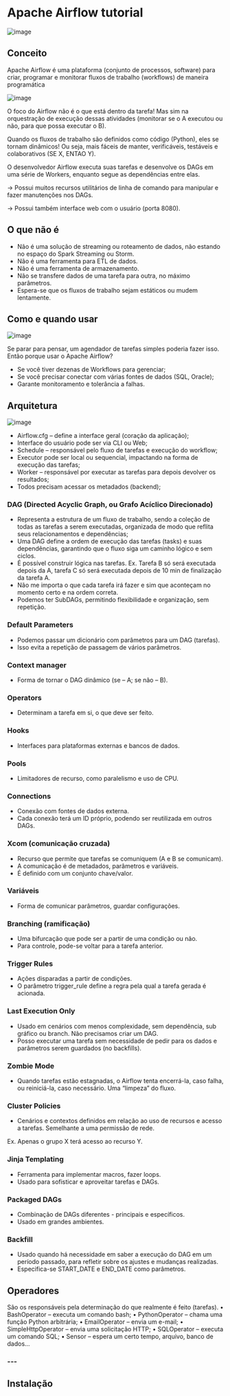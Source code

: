 # Apache Airflow tutorial

![image](https://github.com/user-attachments/assets/dda1ff5c-0672-4bda-88b2-cb857bd79a51)

## Conceito
Apache Airflow é uma plataforma (conjunto de processos, software) para criar, programar e monitorar fluxos de trabalho (workflows) de maneira programática

![image](https://github.com/user-attachments/assets/022b2c7a-9429-411b-8847-f3de301e818f)

O foco do Airflow não é o que está dentro da tarefa! Mas sim na orquestração de execução dessas atividades (monitorar se o A executou ou não, para que possa executar o B).

Quando os fluxos de trabalho são definidos como código (Python), eles se tornam dinâmicos! Ou seja, mais fáceis de manter, verificáveis, testáveis e colaborativos (SE X, ENTAO Y).

O desenvolvedor Airflow executa suas tarefas e desenvolve os DAGs em uma série de Workers, enquanto segue as dependências entre elas.

-> Possui muitos recursos utilitários de linha de comando para manipular e fazer manutenções nos DAGs.

-> Possui também interface web com o usuário (porta 8080).

## O que não é
- Não é uma solução de streaming ou roteamento de dados, não estando no espaço do Spark Streaming ou Storm.
- Não é uma ferramenta para ETL de dados.
- Não é uma ferramenta de armazenamento.
- Não se transfere dados de uma tarefa para outra, no máximo parâmetros.
- Espera-se que os fluxos de trabalho sejam estáticos ou mudem lentamente.

## Como e quando usar

![image](https://github.com/user-attachments/assets/a0f02c48-2a85-429a-989a-9c2d62f73c22)

Se parar para pensar, um agendador de tarefas simples poderia fazer isso. Então porque usar o Apache Airflow?

- Se você tiver dezenas de Workflows para gerenciar;
- Se você precisar conectar com várias fontes de dados (SQL, Oracle);
- Garante monitoramento e tolerância a falhas.

## Arquitetura

![image](https://github.com/user-attachments/assets/25b0b3d7-c2ac-4826-afe7-f737d4e45bbe)

- Airflow.cfg – define a interface geral (coração da aplicação);
- Interface do usuário pode ser via CLI ou Web;
- Schedule – responsável pelo fluxo de tarefas e execução do workflow;
- Executor pode ser local ou sequencial, impactando na forma de execução das tarefas;
- Worker – responsável por executar as tarefas para depois devolver os resultados;
- Todos precisam acessar os metadados (backend);


### DAG (Directed Acyclic Graph, ou Grafo Acíclico Direcionado)
- Representa a estrutura de um fluxo de trabalho, sendo a coleção de todas as tarefas a serem executadas, organizada de modo que reflita seus relacionamentos e dependências;
- Uma DAG define a ordem de execução das tarefas (tasks) e suas dependências, garantindo que o fluxo siga um caminho lógico e sem ciclos.
- É possível construir lógica nas tarefas. Ex. Tarefa B só será executada depois da A, tarefa C só será executada depois de 10 min de finalização da tarefa A.
- Não me importa o que cada tarefa irá fazer e sim que aconteçam no momento certo e na ordem correta.
- Podemos ter SubDAGs, permitindo flexibilidade e organização, sem repetição.

### Default Parameters
- Podemos passar um dicionário com parâmetros para um DAG (tarefas).
- Isso evita a repetição de passagem de vários parâmetros.
  
### Context manager
- Forma de tornar o DAG dinâmico (se – A; se não – B).

### Operators
- Determinam a tarefa em si, o que deve ser feito.

### Hooks
- Interfaces para plataformas externas e bancos de dados.

### Pools
- Limitadores de recurso, como paralelismo e uso de CPU.

### Connections
- Conexão com fontes de dados externa.
- Cada conexão terá um ID próprio, podendo ser reutilizada em outros DAGs.

### Xcom (comunicação cruzada)
- Recurso que permite que tarefas se comuniquem (A e B se comunicam).
- A comunicação é de metadados, parâmetros e variáveis.
- É definido com um conjunto chave/valor.

### Variáveis
- Forma de comunicar parâmetros, guardar configurações.

### Branching (ramificação)
- Uma bifurcação que pode ser a partir de uma condição ou não.
- Para controle, pode-se voltar para a tarefa anterior.

### Trigger Rules
- Ações disparadas a partir de condições.
- O parâmetro trigger_rule define a regra pela qual a tarefa gerada é acionada.

### Last Execution Only
- Usado em cenários com menos complexidade, sem dependência, sub gráfico ou branch. Não precisamos criar um DAG.
- Posso executar uma tarefa sem necessidade de pedir para os dados e parâmetros serem guardados (no backfills).

### Zombie Mode
- Quando tarefas estão estagnadas, o Airflow tenta encerrá-la, caso falha, ou reiniciá-la, caso necessário. Uma “limpeza” do fluxo.

### Cluster Policies
- Cenários e contextos definidos em relação ao uso de recursos e acesso a tarefas. Semelhante a uma permissão de rede.

Ex. Apenas o grupo X terá acesso ao recurso Y.

### Jinja Templating
- Ferramenta para implementar macros, fazer loops.
- Usado para sofisticar e aproveitar tarefas e DAGs.

### Packaged DAGs
- Combinação de DAGs diferentes - principais e específicos.
- Usado em grandes ambientes.

### Backfill
- Usado quando há necessidade em saber a execução do DAG em um período passado, para refletir sobre os ajustes e mudanças realizadas.
- Especifica-se START_DATE e END_DATE como parâmetros.

## Operadores
São os responsáveis pela determinação do que realmente é feito (tarefas).
•	BashOperator – executa um comando bash;
•	PythonOperator – chama uma função Python arbitrária;
•	EmailOperator – envia um e-mail;
•	SimpleHttpOperator – envia uma solicitação HTTP;
•	SQLOperator – executa um comando SQL;
•	Sensor – espera um certo tempo, arquivo, banco de dados...

### ---

## Instalação


